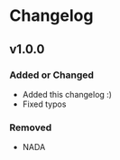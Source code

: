 # Changelog

## v1.0.0

### Added or Changed
- Added this changelog :)
- Fixed typos


### Removed

- NADA 

